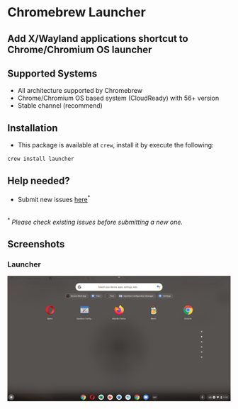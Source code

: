 # Chromebrew Launcher

## Add X/Wayland applications shortcut to Chrome/Chromium OS launcher

## Supported Systems
- All architecture supported by Chromebrew
- Chrome/Chromium OS based system (CloudReady) with 56+ version
- Stable channel (recommend)

## Installation
- This package is available at `crew`, install it by execute the following:
```bash
crew install launcher
```
## Help needed?
- Submit new issues [here](https://github.com/skycocker/chromebrew/issues)<sup>*</sup>
<br>
<sup>*</sup> <em>Please check existing issues before submitting a new one.</em>

## Screenshots
### Launcher
<p align="center"><img src="/launcher/screenshot/launcher.png" alt="Launcher Screenshot" /></p>
